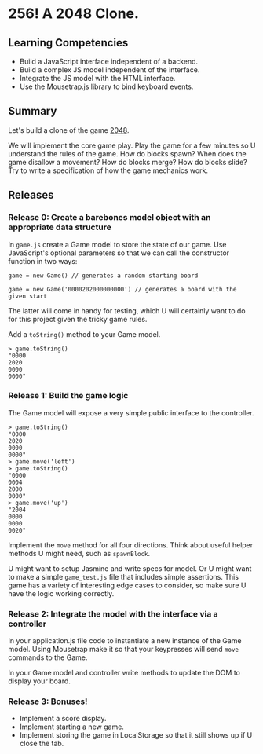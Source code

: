 # 256! A 2048 Clone.

## Learning Competencies

* Build a JavaScript interface independent of a backend.
* Build a complex JS model independent of the interface.
* Integrate the JS model with the HTML interface.
* Use the Mousetrap.js library to bind keyboard events.

## Summary

Let's build a clone of the game [2048](gabrielecirulli.github.io/2048/).

We will implement the core game play. Play the game for a few minutes so U understand the rules of the game. How do blocks spawn? When does the game disallow a movement? How do blocks merge? How do blocks slide? Try to write a specification of how the game mechanics work.

## Releases

### Release 0: Create a barebones model object with an appropriate data structure

In `game.js` create a Game model to store the state of our game. Use JavaScript's optional parameters so that we can call the constructor function in two ways:

`game = new Game() // generates a random starting board`

`game = new Game('0000202000000000') // generates a board with the given start`

The latter will come in handy for testing, which U will certainly want to do for this project given the tricky game rules.

Add a `toString()` method to your Game model.

```
> game.toString()
"0000
2020
0000
0000"
```

### Release 1: Build the game logic

The Game model will expose a very simple public interface to the controller.

```
> game.toString()
"0000
2020
0000
0000"
> game.move('left')
> game.toString()
"0000
0004
2000
0000"
> game.move('up')
"2004
0000
0000
0020"
```

Implement the `move` method for all four directions. Think about useful helper methods U might need, such as `spawnBlock`.

U might want to setup Jasmine and write specs for model. Or U might want to make a simple `game_test.js` file that includes simple assertions. This game has a variety of interesting edge cases to consider, so make sure U have the logic working correctly.

### Release 2: Integrate the model with the interface via a controller

In your application.js file code to instantiate a new instance of the Game model. Using Mousetrap make it so that your keypresses will send `move` commands to the Game. 

In your Game model and controller write methods to update the DOM to display your board. 

### Release 3: Bonuses!

* Implement a score display.
* Implement starting a new game.
* Implement storing the game in LocalStorage so that it still shows up if U close the tab.